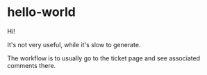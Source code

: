 # hello-world

Hi! 

It's not very useful, while it's slow to generate.

The workflow is to usually go to the ticket page and see associated
comments there.
 
